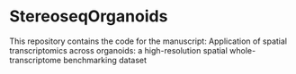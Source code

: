 # StereoseqOrganoids
This repository contains the code for the manuscript: Application of spatial transcriptomics across organoids: a high-resolution spatial whole-transcriptome benchmarking dataset
